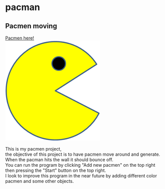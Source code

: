 # pacman
## Pacmen moving
<a href="https://vrajmannan2.github.io/pacman/"> Pacmen here!</a> <br>
<img src="PacMan1.png" width=300;>
<p> This is my pacmen project, <br>
  the objective of this project is to have pacmen move around and generate. <br>
  When the pacman hits the wall it should bounce off. <br> 
  You can run the program by clicking "Add new pacmen" on the top right then pressing the "Start" button on the top right.<br>
  I look to improve this program in the near future by adding different color pacmen and some other objects.<br>
</p>
